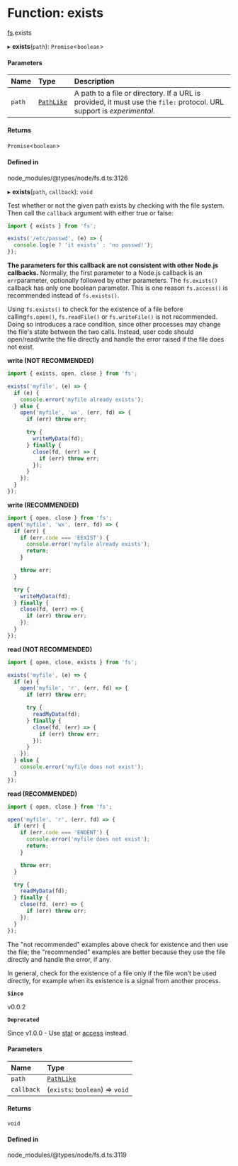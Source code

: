 # Function: exists

[fs](../modules/fs.md).exists

▸ **exists**(`path`): `Promise`<`boolean`\>

#### Parameters

| Name | Type | Description |
| :------ | :------ | :------ |
| `path` | [`PathLike`](../types/fs.PathLike.md) | A path to a file or directory. If a URL is provided, it must use the `file:` protocol. URL support is _experimental_. |

#### Returns

`Promise`<`boolean`\>

#### Defined in

node_modules/@types/node/fs.d.ts:3126

▸ **exists**(`path`, `callback`): `void`

Test whether or not the given path exists by checking with the file system.
Then call the `callback` argument with either true or false:

```js
import { exists } from 'fs';

exists('/etc/passwd', (e) => {
  console.log(e ? 'it exists' : 'no passwd!');
});
```

**The parameters for this callback are not consistent with other Node.js**
**callbacks.** Normally, the first parameter to a Node.js callback is an `err`parameter, optionally followed by other parameters. The `fs.exists()` callback
has only one boolean parameter. This is one reason `fs.access()` is recommended
instead of `fs.exists()`.

Using `fs.exists()` to check for the existence of a file before calling`fs.open()`, `fs.readFile()` or `fs.writeFile()` is not recommended. Doing
so introduces a race condition, since other processes may change the file's
state between the two calls. Instead, user code should open/read/write the
file directly and handle the error raised if the file does not exist.

**write (NOT RECOMMENDED)**

```js
import { exists, open, close } from 'fs';

exists('myfile', (e) => {
  if (e) {
    console.error('myfile already exists');
  } else {
    open('myfile', 'wx', (err, fd) => {
      if (err) throw err;

      try {
        writeMyData(fd);
      } finally {
        close(fd, (err) => {
          if (err) throw err;
        });
      }
    });
  }
});
```

**write (RECOMMENDED)**

```js
import { open, close } from 'fs';
open('myfile', 'wx', (err, fd) => {
  if (err) {
    if (err.code === 'EEXIST') {
      console.error('myfile already exists');
      return;
    }

    throw err;
  }

  try {
    writeMyData(fd);
  } finally {
    close(fd, (err) => {
      if (err) throw err;
    });
  }
});
```

**read (NOT RECOMMENDED)**

```js
import { open, close, exists } from 'fs';

exists('myfile', (e) => {
  if (e) {
    open('myfile', 'r', (err, fd) => {
      if (err) throw err;

      try {
        readMyData(fd);
      } finally {
        close(fd, (err) => {
          if (err) throw err;
        });
      }
    });
  } else {
    console.error('myfile does not exist');
  }
});
```

**read (RECOMMENDED)**

```js
import { open, close } from 'fs';

open('myfile', 'r', (err, fd) => {
  if (err) {
    if (err.code === 'ENOENT') {
      console.error('myfile does not exist');
      return;
    }

    throw err;
  }

  try {
    readMyData(fd);
  } finally {
    close(fd, (err) => {
      if (err) throw err;
    });
  }
});
```

The "not recommended" examples above check for existence and then use the
file; the "recommended" examples are better because they use the file directly
and handle the error, if any.

In general, check for the existence of a file only if the file won’t be
used directly, for example when its existence is a signal from another
process.

**`Since`**

v0.0.2

**`Deprecated`**

Since v1.0.0 - Use [stat](fs.stat.md) or [access](fs.access.md) instead.

#### Parameters

| Name | Type |
| :------ | :------ |
| `path` | [`PathLike`](../types/fs.PathLike.md) |
| `callback` | (`exists`: `boolean`) => `void` |

#### Returns

`void`

#### Defined in

node_modules/@types/node/fs.d.ts:3119
